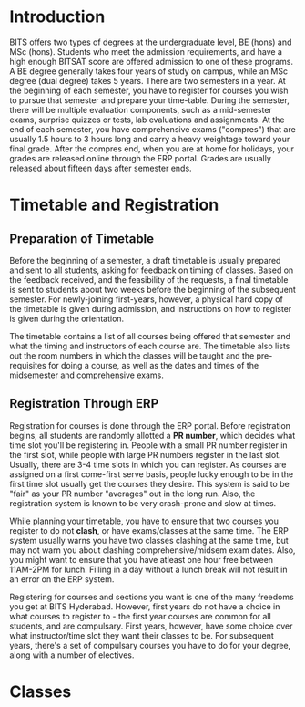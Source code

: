 <!-- TITLE: Academics at BITS Hyderabad -->
<!-- SUBTITLE: A description of how the undergraduate degrees at BITS Hyderabad, BE (hons) and MSc (hons) work.  -->
# Introduction
BITS offers two types of degrees at the undergraduate level, BE (hons) and MSc (hons). Students who meet the admission requirements, and have a high enough BITSAT score are offered admission to one of these programs. A BE degree generally takes four years of study on campus, while an MSc degree (dual degree) takes 5 years. There are two semesters in a year. At the beginning of each semester, you have to register for courses you wish to pursue that semester and prepare your time-table. During the semester, there will be multiple evaluation components, such as a mid-semester exams, surprise quizzes or tests, lab evaluations and assignments. At the end of each semester, you have comprehensive exams ("compres") that are usually 1.5 hours to 3 hours long and carry a heavy weightage toward your final grade. After the compres end, when you are at home for holidays, your grades are released online through the ERP portal. Grades are usually released about fifteen days after semester ends.

# Timetable and Registration
## Preparation of Timetable
Before the beginning of a semester, a draft timetable is usually prepared and sent to all students, asking for feedback on timing of classes. Based on the feedback received, and the feasibility of the requests, a final timetable is sent to students about two weeks before the beginning of the subsequent semester. For newly-joining first-years, however, a physical hard copy of the timetable is given during admission, and instructions on how to register is given during the orientation.

The timetable contains a list of all courses being offered that semester and what the timing and instructors of each course are. The timetable also lists out the room numbers in which the classes will be taught and the pre-requisites for doing a course, as well as the dates and times of the midsemester and comprehensive exams. 

## Registration Through ERP
Registration for courses is done through the ERP portal. Before registration begins, all students are randomly allotted a **PR number**, which decides what time slot you'll be registering in. People with a small PR number register in the first slot, while people with large PR numbers register in the last slot. Usually, there are 3-4 time slots in which you can register. As courses are assigned on a first come-first serve basis, people lucky enough to be in the first time slot usually get the courses they desire. This system is said to be "fair" as your PR number "averages" out in the long run. Also, the registration system is known to be very crash-prone and slow at times. 

While planning your timetable, you have to ensure that two courses you register to do not **clash**, or have exams/classes at the same time. The ERP system usually warns you have two classes clashing at the same time, but may not warn you about clashing comprehensive/midsem exam dates. Also, you might want to ensure that you have atleast one hour free between 11AM-2PM for lunch. Filling in a day without a lunch break will not result in an error on the ERP system. 

Registering for courses and sections you want is one of the many freedoms you get at BITS Hyderabad. However, first years do not have a choice in what courses to register to - the first year courses are common for all students, and are compulsary. First years, however, have some choice over what instructor/time slot  they want their classes to be. For subsequent years, there's a set of compulsary courses you have to do for your degree, along with a number of electives. 

# Classes